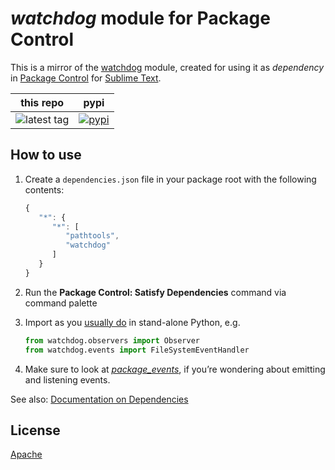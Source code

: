 # *watchdog* module for Package Control

This is a mirror of the [watchdog](https://github.com/gorakhargosh/watchdog) module, created for using it as *dependency* in [Package Control](http://packagecontrol.io) for [Sublime Text](http://sublimetext.com/).


this repo | pypi
---- | ----
![latest tag](https://img.shields.io/github/tag/vovkkk/sublime-watchdog.svg) | [![pypi](https://img.shields.io/pypi/v/watchdog.svg)](https://pypi.python.org/pypi/watchdog)


## How to use

1. Create a `dependencies.json` file in your package root with the following contents:

    ```js
    {
       "*": {
          "*": [
             "pathtools",
             "watchdog"
          ]
       }
    }
    ```

2. Run the **Package Control: Satisfy Dependencies** command via command palette

3. Import as you [usually do](http://pythonhosted.org/watchdog/quickstart.html) in stand-alone Python, e.g.

    ```python
    from watchdog.observers import Observer
    from watchdog.events import FileSystemEventHandler
    ```

4. Make sure to look at [*package_events*](https://github.com/codexns/package_events), if you’re wondering about emitting and listening events.

See also:
[Documentation on Dependencies ](https://packagecontrol.io/docs/dependencies)

## License

[Apache](all/COPYING)
